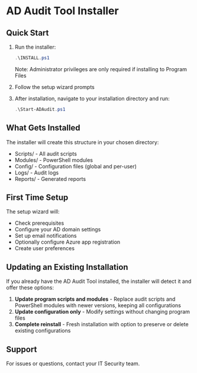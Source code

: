 ﻿# AD Audit Tool Installer

## Quick Start

1. Run the installer:
   ```powershell
   .\INSTALL.ps1
   ```
   Note: Administrator privileges are only required if installing to Program Files

2. Follow the setup wizard prompts

3. After installation, navigate to your installation directory and run:
   ```powershell
   .\Start-ADAudit.ps1
   ```

## What Gets Installed

The installer will create this structure in your chosen directory:
- Scripts/ - All audit scripts
- Modules/ - PowerShell modules
- Config/ - Configuration files (global and per-user)
- Logs/ - Audit logs
- Reports/ - Generated reports

## First Time Setup

The setup wizard will:
- Check prerequisites
- Configure your AD domain settings
- Set up email notifications
- Optionally configure Azure app registration
- Create user preferences

## Updating an Existing Installation

If you already have the AD Audit Tool installed, the installer will detect it and offer these options:

1. **Update program scripts and modules** - Replace audit scripts and PowerShell modules with newer versions, keeping all configurations
2. **Update configuration only** - Modify settings without changing program files  
3. **Complete reinstall** - Fresh installation with option to preserve or delete existing configurations

## Support

For issues or questions, contact your IT Security team.
